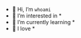 - 👋 Hi, I’m `whoami`
- 👀 I’m interested in *
- 🌱 I’m currently learning *
- 💞️ I love *

<!---
Syntax753/Syntax753 is a ✨ special ✨ repository because its `README.md` (this file) appears on your GitHub profile.
You can click the Preview link to take a look at your changes.
--->
